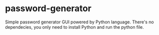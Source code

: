# password-generator
Simple password generator GUI powered by Python language. There's no dependecies, you only need to install Python and run the python file.
